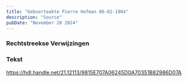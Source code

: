 ```yaml
---
title: "Geboorteakte Pierre Hofman 06-02-1804"
description: "Source"
pubDate: "November 20 2024"
---
```


### Rechtstreekse Verwijzingen

### Tekst
https://hdl.handle.net/21.12113/9815E707A06245D0A70351B82986D07A